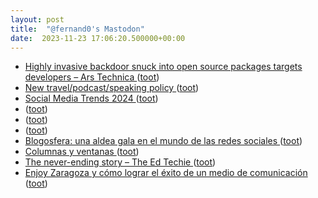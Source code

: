 ```yaml
---
layout: post
title:  "@fernand0's Mastodon"
date:  2023-11-23 17:06:20.500000+00:00
---
```

*  [Highly invasive backdoor snuck into open source packages targets developers – Ars Technica ](https://arstechnica.com/security/2023/11/developers-targeted-with-malware-that-monitors-their-every-move) ([toot](https://mastodon.social/@fernand0/111460953653091952))
*  [New travel/podcast/speaking policy ](https://scottaaronson.blog/?p=762) ([toot](https://mastodon.social/@fernand0/111460823625572150))
*  [Social Media Trends 2024 ](https://www.hootsuite.com/research/social-trend) ([toot](https://mastodon.social/@fernand0/111460609498756797))
*  [ ](https://mamot.fr/@jesgar) ([toot](https://mastodon.social/@fernand0/111460454813776376))
*  [ ](https://mastodon.social/@vrruiz) ([toot](https://mastodon.social/@fernand0/111460448205642071))
*  [ ](https://mastodon.social/@vrruiz) ([toot](https://mastodon.social/@fernand0/111460099762379523))
*  [Blogosfera: una aldea gala en el mundo de las redes sociales ](https://www.heraldo.es/noticias/ocio-y-cultura/2023/11/15/blogs-marketing-digital-1691264.htm) ([toot](https://mastodon.social/@fernand0/111459872129382898))
*  [Columnas y ventanas ](https://www.flickr.com/photos/fernand0/53339681354) ([toot](https://mastodon.social/@fernand0/111459684991731446))
*  [The never-ending story – The Ed Techie ](https://blog.edtechie.net/digital-scholarship/the-never-ending-story) ([toot](https://mastodon.social/@fernand0/111459668775827725))
*  [Enjoy Zaragoza y cómo lograr el éxito de un medio de comunicación ](https://redaccion.camarazaragoza.com/enjoy-zaragoza-exito-medio-comunicacion) ([toot](https://mastodon.social/@fernand0/111459400828071588))
